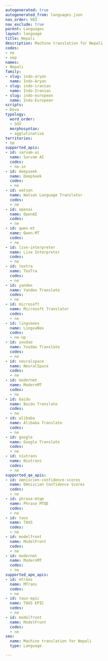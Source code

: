 ```yaml
---
autogenerated: true
autogenerated_from: languages.json
nav_order: 983
nav_exclude: true
parent: Languages
layout: language
title: Nepali
description: Machine translation for Nepali
codes:
- ne
- nep
names:
- Nepali
family:
- slug: indo-aryan
  name: Indo-Aryan
- slug: indo-iranian
  name: Indo-Iranian
- slug: indo-european
  name: Indo-European
scripts:
- Deva
typology:
  word_order:
  - SOV
  morphosyntax:
  - agglutinative
territories:
- np
supported_apis:
- id: sarvam-ai
  name: Sarvam AI
  codes:
  - ne-in
- id: deepseek
  name: DeepSeek
  codes:
  - ne
- id: watson
  name: Watson Language Translator
  codes:
  - ne
- id: openai
  name: OpenAI
  codes:
  - ne
- id: qwen-mt
  name: Qwen-MT
  codes:
  - ne
- id: live-interpreter
  name: Live Interpreter
  codes:
  - ne
- id: textra
  name: TexTra
  codes:
  - ne
- id: yandex
  name: Yandex Translate
  codes:
  - ne
- id: microsoft
  name: Microsoft Translator
  codes:
  - ne
- id: lingvanex
  name: LingvaNex
  codes:
  - ne-np
- id: youdao
  name: Youdao Translate
  codes:
  - ne
- id: neuralspace
  name: NeuralSpace
  codes:
  - ne
- id: modernmt
  name: ModernMT
  codes:
  - ne
- id: baidu
  name: Baidu Translate
  codes:
  - ne
- id: alibaba
  name: Alibaba Translate
  codes:
  - ne
- id: google
  name: Google Translate
  codes:
  - ne
- id: niutrans
  name: Niutrans
  codes:
  - ne
supported_qe_apis:
- id: omniscien-confidence-scores
  name: Omniscien Confidence Scores
  codes:
  - ne
- id: phrase-mtqe
  name: Phrase MTQE
  codes:
  - ne
- id: taus
  name: TAUS
  codes:
  - ne
- id: modelfront
  name: ModelFront
  codes:
  - ne
- id: modernmt
  name: ModernMT
  codes:
  - ne
supported_ape_apis:
- id: mtrans
  name: MTrans
  codes:
  - ne
- id: taus-epic
  name: TAUS EPIC
  codes:
  - ne
- id: modelfront
  name: ModelFront
  codes:
  - ne
seo:
  name: Machine translation for Nepali
  type: Language

---
```


